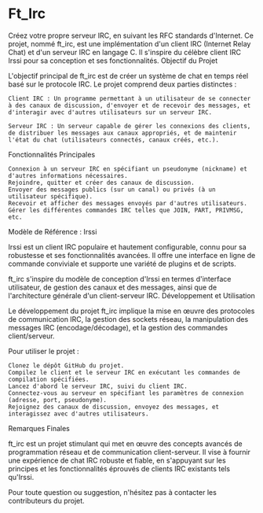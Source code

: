 # Ft_Irc
Créez votre propre serveur IRC, en suivant les RFC standards d'Internet. 
Ce projet, nommé ft_irc, est une implémentation d'un client IRC (Internet Relay Chat) et d'un serveur IRC en langage C. Il s'inspire du célèbre client IRC Irssi pour sa conception et ses fonctionnalités.
Objectif du Projet

L'objectif principal de ft_irc est de créer un système de chat en temps réel basé sur le protocole IRC. Le projet comprend deux parties distinctes :

    Client IRC : Un programme permettant à un utilisateur de se connecter à des canaux de discussion, d'envoyer et de recevoir des messages, et d'interagir avec d'autres utilisateurs sur un serveur IRC.

    Serveur IRC : Un serveur capable de gérer les connexions des clients, de distribuer les messages aux canaux appropriés, et de maintenir l'état du chat (utilisateurs connectés, canaux créés, etc.).

Fonctionnalités Principales

    Connexion à un serveur IRC en spécifiant un pseudonyme (nickname) et d'autres informations nécessaires.
    Rejoindre, quitter et créer des canaux de discussion.
    Envoyer des messages publics (sur un canal) ou privés (à un utilisateur spécifique).
    Recevoir et afficher des messages envoyés par d'autres utilisateurs.
    Gérer les différentes commandes IRC telles que JOIN, PART, PRIVMSG, etc.

Modèle de Référence : Irssi

Irssi est un client IRC populaire et hautement configurable, connu pour sa robustesse et ses fonctionnalités avancées. Il offre une interface en ligne de commande conviviale et supporte une variété de plugins et de scripts.

ft_irc s'inspire du modèle de conception d'Irssi en termes d'interface utilisateur, de gestion des canaux et des messages, ainsi que de l'architecture générale d'un client-serveur IRC.
Développement et Utilisation

Le développement du projet ft_irc implique la mise en œuvre des protocoles de communication IRC, la gestion des sockets réseau, la manipulation des messages IRC (encodage/décodage), et la gestion des commandes client/serveur.

Pour utiliser le projet :

    Clonez le dépôt GitHub du projet.
    Compilez le client et le serveur IRC en exécutant les commandes de compilation spécifiées.
    Lancez d'abord le serveur IRC, suivi du client IRC.
    Connectez-vous au serveur en spécifiant les paramètres de connexion (adresse, port, pseudonyme).
    Rejoignez des canaux de discussion, envoyez des messages, et interagissez avec d'autres utilisateurs.

Remarques Finales

ft_irc est un projet stimulant qui met en œuvre des concepts avancés de programmation réseau et de communication client-serveur. Il vise à fournir une expérience de chat IRC robuste et fiable, en s'appuyant sur les principes et les fonctionnalités éprouvés de clients IRC existants tels qu'Irssi.

Pour toute question ou suggestion, n'hésitez pas à contacter les contributeurs du projet.
